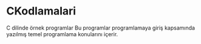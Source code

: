 # CKodlamalari
C dilinde örnek programlar
Bu programlar programlamaya giriş kapsamında yazılmış temel programlama konularını içerir.
